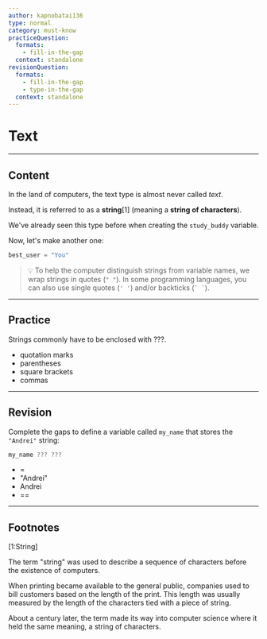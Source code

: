 ```yaml
---
author: kapnobatai136
type: normal
category: must-know
practiceQuestion:
  formats:
    - fill-in-the-gap
  context: standalone
revisionQuestion:
  formats:
    - fill-in-the-gap
    - type-in-the-gap
  context: standalone
---
```


# Text


---

## Content

In the land of computers, the text type is almost never called *text*. 

Instead, it is referred to as a **string**[1] (meaning a **string of characters**).

We've already seen this type before when creating the `study_buddy` variable. 

Now, let's make another one:

```javascript
best_user = "You"
```

> 💡 To help the computer distinguish strings from variable names, we wrap strings in quotes (`" "`). In some programming languages, you can also use single quotes (`' '`) and/or backticks (`` ` ` ``).


---

## Practice

Strings commonly have to be enclosed with ???.

- quotation marks
- parentheses
- square brackets
- commas


---

## Revision

Complete the gaps to define a variable called `my_name` that stores the `"Andrei"` string:

```javascript
my_name ??? ???
```

- =
- "Andrei"
- Andrei
- ==


---

## Footnotes

[1:String]

The term "string" was used to describe a sequence of characters before the existence of computers. 

When printing became available to the general public, companies used to bill customers based on the length of the print. This length was usually measured by the length of the characters tied with a piece of string.

About a century later, the term made its way into computer science where it held the same meaning, a string of characters.
